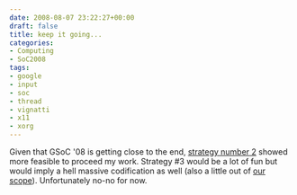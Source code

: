 ```yaml
---
date: 2008-08-07 23:22:27+00:00
draft: false
title: keep it going...
categories:
- Computing
- SoC2008
tags:
- google
- input
- soc
- thread
- vignatti
- x11
- xorg
---
```


Given that GSoC '08 is getting close to the end, [strategy number 2](http://vignatti.wordpress.com/2008/07/29/improving-input-latency/) showed more feasible to proceed my work. Strategy #3 would be a lot of fun but would imply a hell massive codification as well (also a little out of [our scope](http://vignatti.wordpress.com/2008/04/29/google-summer-of-code-2008/)). Unfortunately no-no for now.
